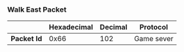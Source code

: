 ### Walk East Packet

|               | Hexadecimal | Decimal | Protocol   |
| ------------- | ----------- | ------- | ---------- |
| **Packet Id** | 0x66        | 102     | Game sever |
